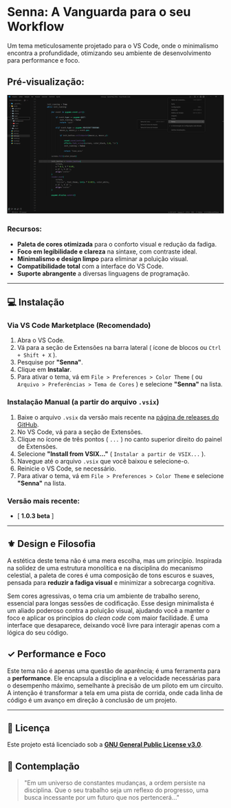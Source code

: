 # Senna: A Vanguarda para o seu Workflow

Um tema meticulosamente projetado para o VS Code, onde o minimalismo encontra a profundidade, otimizando seu ambiente de desenvolvimento para performance e foco.

## Pré-visualização:

![Pré-visualização do Tema Senna](https://github.com/vitorvxj/Senna-Theme/blob/main/images/senna-theme-interface.png?raw=true)

### Recursos:

-   **Paleta de cores otimizada** para o conforto visual e redução da fadiga.
-   **Foco em legibilidade e clareza** na sintaxe, com contraste ideal.
-   **Minimalismo e design limpo** para eliminar a poluição visual.
-   **Compatibilidade total** com a interface do VS Code.
-   **Suporte abrangente** a diversas linguagens de programação.

---

## 💻 Instalação

### Via VS Code Marketplace (Recomendado)

1.  Abra o VS Code.
2.  Vá para a seção de Extensões na barra lateral ( ícone de blocos ou `Ctrl + Shift + X` ).
3.  Pesquise por **"Senna"**.
4.  Clique em **Instalar**.
5.  Para ativar o tema, vá em `File > Preferences > Color Theme` ( ou `Arquivo > Preferências > Tema de Cores` ) e selecione **"Senna"** na lista.

### Instalação Manual (a partir do arquivo `.vsix`)

1.  Baixe o arquivo `.vsix` da versão mais recente na [página de releases do GitHub](https://github.com/vitorvxj/Senna-Theme/releases).
2.  No VS Code, vá para a seção de Extensões.
3.  Clique no ícone de três pontos ( `...` ) no canto superior direito do painel de Extensões.
4.  Selecione **"Install from VSIX..."** ( `Instalar a partir de VSIX...` ).
5.  Navegue até o arquivo `.vsix` que você baixou e selecione-o.
6.  Reinicie o VS Code, se necessário.
7.  Para ativar o tema, vá em `File > Preferences > Color Theme` e selecione **"Senna"** na lista.

### Versão mais recente:

- [ **1.0.3 beta** ]

---

## ⚜ Design e Filosofia

A estética deste tema não é uma mera escolha, mas um princípio. Inspirada na solidez de uma estrutura monolítica e na disciplina do mecanismo celestial, a paleta de cores é uma composição de tons escuros e suaves, pensada para **reduzir a fadiga visual** e minimizar a sobrecarga cognitiva.

Sem cores agressivas, o tema cria um ambiente de trabalho sereno, essencial para longas sessões de codificação. Esse design minimalista é um aliado poderoso contra a poluição visual, ajudando você a manter o foco e aplicar os princípios do _clean code_ com maior facilidade. É uma interface que desaparece, deixando você livre para interagir apenas com a lógica do seu código.

## ✓ Performance e Foco

Este tema não é apenas uma questão de aparência; é uma ferramenta para a **performance**. Ele encapsula a disciplina e a velocidade necessárias para o desempenho máximo, semelhante à precisão de um piloto em um circuito. A intenção é transformar a tela em uma pista de corrida, onde cada linha de código é um avanço em direção à conclusão de um projeto.

---

## 📜 Licença

Este projeto está licenciado sob a **[GNU General Public License v3.0](LICENSE.md)**.

## 🌌 Contemplação

> "Em um universo de constantes mudanças, a ordem persiste na disciplina. Que o seu trabalho seja um reflexo do progresso, uma busca incessante por um futuro que nos pertencerá..."




